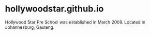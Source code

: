 # hollywoodstar.github.io
Hollywood Star Pre School was established in March 2008. Located in Johannesburg, Gauteng.
